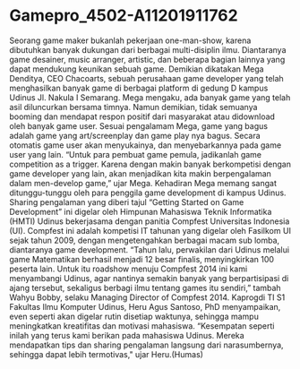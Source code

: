 # Gamepro_4502-A11201911762
Seorang game maker bukanlah pekerjaan one-man-show, karena dibutuhkan banyak dukungan dari berbagai multi-disiplin ilmu. Diantaranya game desainer, music arranger, artistic, dan beberapa bagian lainnya yang dapat mendukung keunikan sebuah game. Demikian dikatakan Mega Denditya, CEO Chacoarts, sebuah perusahaan game developer yang telah menghasilkan banyak game di berbagai platform di gedung D kampus Udinus Jl. Nakula I Semarang.  Mega mengaku, ada banyak game yang telah asil diluncurkan bersama timnya. Namun demikian, tidak semuanya booming dan mendapat respon positif dari masyarakat atau didownload oleh banyak game user. Sesuai pengalamam Mega, game yang bagus adalah game yang art/screenplay dan game play nya bagus. Secara otomatis game user akan menyukainya, dan menyebarkannya pada game user yang lain.  “Untuk para pembuat game pemula, jadikanlah game competition as a trigger. Karena dengan makin banyak berkompetisi dengan game developer yang lain, akan menjadikan kita makin berpengalaman dalam men-develop game,” ujar Mega.  Kehadiran Mega memang sangat ditunggu-tunggu oleh para penggila game development di kampus Udinus. Sharing pengalaman yang diberi tajul “Getting Started on Game Development” ini digelar oleh Himpunan Mahasiswa Teknik Informatika (HMTI) Udinus bekerjasama dengan panitia Compfest Universitas Indonesia (UI).  Compfest ini adalah kompetisi IT tahunan yang digelar oleh Fasilkom UI sejak tahun 2009, dengan mengetengahkan berbagai macam sub lomba, diantaranya game development.  “Tahun lalu, perwakilan dari Udinus melalui game Matematikan berhasil menjadi 12 besar finalis, menyingkirkan 100 peserta lain. Untuk itu roadshow menuju Compfest 2014 ini kami menyambangi Udinus, agar nantinya semakin banyak yang berpartisipasi di ajang tersebut, sekaligus berbagi ilmu tentang games itu sendiri,” tambah Wahyu Bobby, selaku Managing Director of Compfest 2014.  Kaprogdi TI S1 Fakultas Ilmu Komputer Udinus, Heru Agus Santoso, PhD menyampaikan, even seperti akan digelar rutin disetiap waktunya, sehingga mampu meningkatkan kreatifitas dan motivasi mahasiswa.  “Kesempatan seperti inilah yang terus kami berikan pada mahasiswa Udinus. Mereka mendapatkan tips dan sharing pengalaman langsung dari narasumbernya, sehingga dapat lebih termotivas," ujar Heru.(Humas)
